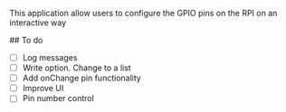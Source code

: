 This application allow users to configure the GPIO pins on the RPI on an interactive way

## To do

- [ ] Log messages
- [ ] Write option. Change to a list
- [ ] Add onChange pin functionality
- [ ] Improve UI
- [ ] Pin number control
